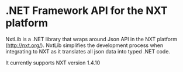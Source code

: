 # .NET Framework API for the NXT platform

NxtLib is a .NET library that wraps around Json API in the NXT platform (http://nxt.org/).
NxtLib simplifies the development process when integrating to NXT as it translates all json data into typed .NET code.

It currently supports NXT version 1.4.10 
